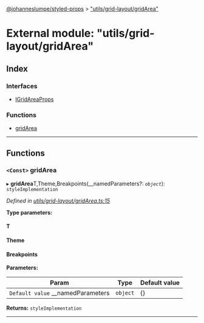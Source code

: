 [@johanneslumpe/styled-props](../README.md) > ["utils/grid-layout/gridArea"](../modules/_utils_grid_layout_gridarea_.md)

# External module: "utils/grid-layout/gridArea"

## Index

### Interfaces

* [IGridAreaProps](../interfaces/_utils_grid_layout_gridarea_.igridareaprops.md)

### Functions

* [gridArea](_utils_grid_layout_gridarea_.md#gridarea)

---

## Functions

<a id="gridarea"></a>

### `<Const>` gridArea

▸ **gridArea**T,Theme,Breakpoints(__namedParameters?: *`object`*): `styleImplementation`

*Defined in [utils/grid-layout/gridArea.ts:15](https://github.com/johanneslumpe/styled-props/blob/3abf398/src/utils/grid-layout/gridArea.ts#L15)*

**Type parameters:**

#### T 
#### Theme 
#### Breakpoints 
**Parameters:**

| Param | Type | Default value |
| ------ | ------ | ------ |
| `Default value` __namedParameters | `object` |  {} |

**Returns:** `styleImplementation`

___


